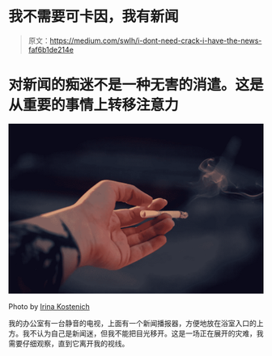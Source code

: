 # 我不需要可卡因，我有新闻

> 原文：<https://medium.com/swlh/i-dont-need-crack-i-have-the-news-faf6b1de214e>

# 对新闻的痴迷不是一种无害的消遣。这是从重要的事情上转移注意力

![](img/322f490877336c7e39eb0cb37225d7e3.png)

Photo by [Irina Kostenich](https://unsplash.com/photos/Pdty4SxW-2E?utm_source=unsplash&utm_medium=referral&utm_content=creditCopyText)

我的办公室有一台静音的电视，上面有一个新闻播报器，方便地放在浴室入口的上方。我不认为自己是新闻迷，但我不能把目光移开。这是一场正在展开的灾难，我需要仔细观察，直到它离开我的视线。